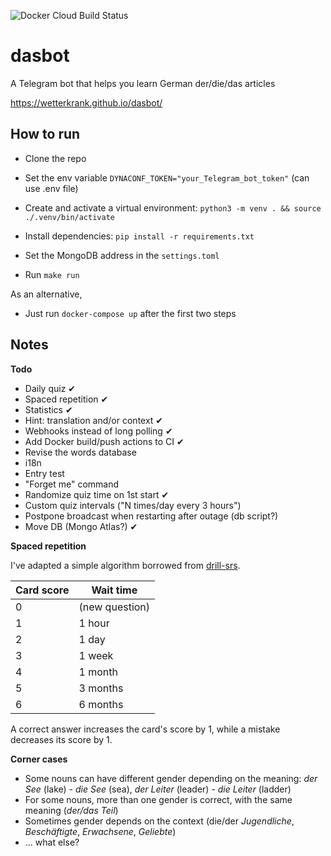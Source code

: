 ![Docker Cloud Build Status](https://img.shields.io/docker/cloud/build/wetterkrank/dasbot)

# dasbot
A Telegram bot that helps you learn German der/die/das articles

https://wetterkrank.github.io/dasbot/


## How to run
- Clone the repo
- Set the env variable `DYNACONF_TOKEN="your_Telegram_bot_token"` (can use .env file)

- Create and activate a virtual environment: `python3 -m venv . && source ./.venv/bin/activate`
- Install dependencies: `pip install -r requirements.txt`
- Set the MongoDB address in the `settings.toml`
- Run `make run`

As an alternative,
- Just run `docker-compose up` after the first two steps

## Notes

**Todo**
- Daily quiz ✔
- Spaced repetition ✔
- Statistics ✔
- Hint: translation and/or context ✔
- Webhooks instead of long polling ✔
- Add Docker build/push actions to CI ✔
- Revise the words database
- i18n
- Entry test
- "Forget me" command
- Randomize quiz time on 1st start ✔
- Custom quiz intervals ("N times/day every 3 hours")
- Postpone broadcast when restarting after outage (db script?)
- Move DB (Mongo Atlas?) ✔

**Spaced repetition**

I've adapted a simple algorithm borrowed from [drill-srs](https://github.com/rr-/drill).

Card score | Wait time
---------- | ---------
0          | (new question)
1          | 1 hour
2          | 1 day
3          | 1 week
4          | 1 month
5          | 3 months
6          | 6 months

A correct answer increases the card's score by 1, while a mistake decreases its score by 1.

**Сorner cases**
- Some nouns can have different gender depending on the meaning: *der See* (lake) - *die See* (sea), *der Leiter* (leader) - *die Leiter* (ladder)
- For some nouns, more than one gender is correct, with the same meaning (*der/das Teil*)
- Sometimes gender depends on the context (die/der *Jugendliche*, *Beschäftigte*, *Erwachsene*, *Geliebte*)
- ... what else?
